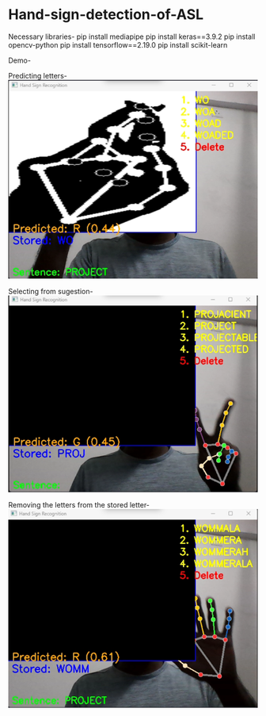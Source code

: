 # Hand-sign-detection-of-ASL

Necessary libraries-
pip install mediapipe
pip install keras==3.9.2
pip install opencv-python
pip install tensorflow==2.19.0
pip install scikit-learn

Demo-

Predicting letters-
![image alt](https://github.com/Tejas-Matale/Hand-sign-detection-of-ASL/blob/72039ae3c743b11acbd5d3bb2c92cc30d62573d9/Demo/demo1.png)

Selecting from sugestion-
![image alt](https://github.com/Tejas-Matale/Hand-sign-detection-of-ASL/blob/72039ae3c743b11acbd5d3bb2c92cc30d62573d9/Demo/selecting%20.png)

Removing the letters from the stored letter-
![image alt](https://github.com/Tejas-Matale/Hand-sign-detection-of-ASL/blob/72039ae3c743b11acbd5d3bb2c92cc30d62573d9/Demo/remove.png)
